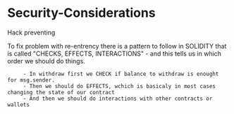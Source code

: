 # Security-Considerations
Hack preventing


To fix problem with re-entrency there is a pattern to follow in SOLIDITY that is called "CHECKS, EFFECTS, INTERACTIONS" - 
and this tells us in which order we should do things. 
         
         - In withdraw first we CHECK if balance to withdraw is enought for msg.sender.
         - Then we should do EFFECTS, wchich is basicaly in most cases changing the state of our contract
         - And then we should do interactions with other contracts or wallets
         
         
